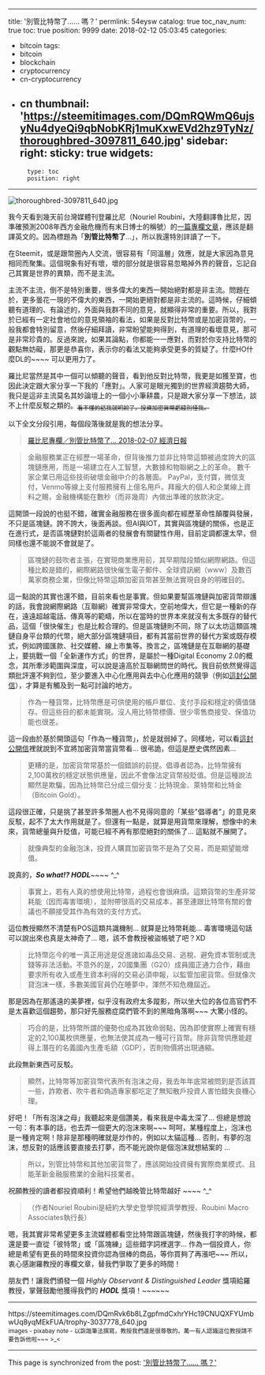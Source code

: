
---
title: '別管比特幣了...... 嗎？'
permlink: 54eysw
catalog: true
toc_nav_num: true
toc: true
position: 9999
date: 2018-02-12 05:03:45
categories:
- bitcoin
tags:
- bitcoin
- blockchain
- cryptocurrency
- cn-cryptocurrency
- cn
thumbnail: 'https://steemitimages.com/DQmRQWmQ6ujsyNu4dyeQi9qbNobKRj1muKxwEVd2hz9TyNz/thoroughbred-3097811_640.jpg'
sidebar:
    right:
        sticky: true
widgets:
    -
        type: toc
        position: right
---


![thoroughbred-3097811_640.jpg](https://steemitimages.com/DQmRQWmQ6ujsyNu4dyeQi9qbNobKRj1muKxwEVd2hz9TyNz/thoroughbred-3097811_640.jpg)

我今天看到幾天前台灣媒體刊登羅比尼（Nouriel Roubini，大陸翻譯魯比尼，因準確預測2008年西方金融危機而有末日博士的稱號）的[一篇專欄文章](https://udn.com/news/story/6811/2972153)，應該是翻譯英文的。因為標題為「**別管比特幣了**...」，所以我還特別詳讀了一下。

在Steemit，或是跟幣圈內人交流，很容易有「同溫層」效應，就是大家因為意見相同而聚集。這個現象有好有壞，壞的部分就是很容易忽略掉外界的聲音，忘記自己其實是世界的異類，而不是主流。

主流不主流，倒不是特別重要，很多偉大的東西一開始絕對都是非主流。問題在於，更多曇花一現的不偉大的東西，一開始更絕對都是非主流的。這時候，仔細傾聽有道理的、有論述的，外面與我群不同的意見，就顯得非常的重要。所以，我對於已經有一定社會地位的意見領袖的看法，如果是反對比特幣或是加密貨幣的，一般我都會特別留意，然後仔細拜讀，非常盼望能夠得到，有道理的看壞意見，那可是非常珍貴的。反過來說，如果其論點，你都能一一應對，而對於你支持比特幣的觀點無妨礙，那更是恭喜你，表示你的看法又能夠承受更多的質疑了。什麼HO什麼DL的~~~~ 可以更用力了。

羅比尼當然是其中一個可以傾聽的聲音，看到他反對比特幣，我更是如獲至寶，也因此決定跟大家分享一下我的「應對」。人家可是眼光獨到的世界經濟趨勢大師，我只是這非主流莫名其妙論壇上的一個小小筆耕農，只是跟大家分享一下想法，談不上什麼反駁之類的。<sub><del>看不懂的話我就明說了，投資加密貨幣虧錢別怪我。</del></sub>

以下全文分段引用，每個段落後就是我的想法分享。

>[羅比尼專欄／別管比特幣了... 2018-02-07  經濟日報](https://udn.com/news/story/6811/2972153)

>金融服務業正在經歷一場革命，但背後推力並非比特幣這類被過度誇大的區塊鏈應用，而是一場建立在人工智慧，大數據和物聯網之上的革命。
>數千家企業已用這些技術破壞金融中介的各層面。 PayPal，支付寶，微信支付，Venmo等線上支付服務擁有上億名用戶。拜龐大的個人和企業線上資料之賜，金融機構能在數秒（而非幾周）內做出準確的放款決定。

這開頭一段說的也挺不錯，確實金融服務在很多面向都在經歷革命性顛覆與發展，不只是區塊鏈。誇不誇大，後面再談。但AI與IOT，其實與區塊鏈的關係，也是正在進行式，是否區塊鏈對於這兩者的發展會有關鍵性作用，目前定調都還太早，但同樣也還不能說不會就是了。

>區塊鏈的鼓吹者主張，在實現商業應用前，其早期階段類似網際網路。但這種比較是錯的，網際網路很快催生電子郵件、全球資訊網（www）及數百萬家商務企業，但像比特幣這類加密貨幣甚至無法實現自身的明確目的。

這一點說的其實也還不錯，目前來看也是事實。但如果要幫區塊鏈與加密貨幣辯護的話，我會說網際網路（互聯網）確實非常偉大，空前地偉大，但它是一種新的存在，遠遠超越電話、傳真等的範疇，所以在當時的世界本來就沒有太多既存的替代品，這個「很快催生」也是比較合理的。但是區塊鏈則不同，除了以太坊這類區塊鏈自身平台類的代幣，絕大部分區塊鏈項目，都有其當前世界的替代方案或既存模式，例如跨國匯款、社交媒體、線上市集等。換言之，區塊鏈是在互聯網的基礎上，要挑戰一個「全新運作方式」的世界，是屬於一種Digital Economy 2.0的概念，其所牽涉範圍與深度，可以說是遠高於互聯網問世的時代。我目前依然覺得這類批評還不夠到位，至少要進入中心化應用與去中心化應用的競爭（例如[這封公開信](https://steemit.com/bitcoin/@deanliu/a-chinese-translation-of-adam-ludwin-s-a-letter-to-jamie-dimon-simplified-chinese-version)），才算是有觸及到一點可討論的地方。

>作為一種貨幣，比特幣應是可供使用的帳戶單位、支付手段和穩定的價值儲存。但這些目的都未能實現。沒人用比特幣標價、很少零售商接受、保值功能也很差。

這一段由於基於開頭這句「作為一種貨幣」，於是就弱掉了。同樣地，可以看[這封公開信](https://steemit.com/bitcoin/@deanliu/a-chinese-translation-of-adam-ludwin-s-a-letter-to-jamie-dimon-simplified-chinese-version)裡就說到不宜將加密貨幣當貨幣看... 很弔詭，但這是歷史偶然因素... 

>更糟的是，加密貨幣常基於一個錯誤的前提。倡導者認為，比特幣擁有2,100萬枚的穩定狀態供應量，因此不會像法定貨幣般貶值。但是這種說法顯然是欺騙，因為比特幣已分成三個分支：比特現金、萊特幣和比特金（Bitcoin Gold）。

這段很正確，只是挑了甚至許多幣圈人也不見得同意的「某些"倡導者"」的意見來反駁，起不了太大作用就是了。但還有一點是，就算是用貨幣來理解，想像中的未來，貨幣總量與升貶值，可能已經不再有那麼絕對的關係了... 這點就不展開了。

>就像典型的金融泡沫，投資人購買加密貨幣不是為了交易，而是期望能增值。

說真的，***So what!? HODL***~~~~ ^_^

>事實上，若有人真的想使用比特幣，過程也會很麻煩。這類貨幣的生產非常耗能（因而毒害環境），並附帶很高的交易成本，甚至連跟比特幣有關的會議也不願接受其作為有效的支付方式。

這位教授顯然不清楚有POS這類共識機制... 就算是比特幣耗能... 毒害環境這句話可以說出來也真是太神奇了... 嗯，該不會教授被盜帳號了吧？XD

>比特幣迄今的唯一真正用途是促進諸如毒品交易、逃稅、避免資本管制或洗錢等非法活動。不意外的是，20國集團（G20）成員國正通力合作，藉由要求所有收入或產生資本利得的交易必須申報，以監管加密貨幣。但就像次貸泡沫一樣，多數美國官員仍在睡夢中，渾然不知危機屆近。

那是因為在那遙遠的美夢裡，似乎沒有政府太多蹤影，所以坐大位的各位高官們不是太喜歡這個趨勢，那只好先服務症腐們管不到的黑暗角落啊~~~ 大驚小怪的。

>巧合的是，比特幣所謂的優勢也成為其致命弱點，因為即使實際上確實有穩定的2,100萬枚供應量，也無法使其成為一種可行貨幣。除非貨幣供應能趕得上潛在的名義國內生產毛額（GDP），否則物價將出現通縮。

此段無新東西可反駁。

>顯然，比特幣等加密貨幣代表所有泡沫之母，我去年年底常被問到是否該買一些，詐欺者、吹牛者和偽造專家都吃定了無知散戶投資人害怕錯失良機心理。

好吧！「所有泡沫之母」我聽起來是個讚美，看來我是中毒太深了... 但總是想說一句：有本事的話，也去弄一個更大的泡沫來啊~~~ 呵呵，某種程度上，泡沫也是一種肯定啊！除非是那種明確就是炒作的，例如以太貓這種... 否則，有夢的泡沫，想反對的話應該要直接去打夢，而不能光說你是個泡沫就想結案的 ... 

>所以，別管比特幣和其他加密貨幣了，應該開始投資擁有實際商業模式、且能革新金融服務業的金融科技業者。

祝願教授的讀者都投資順利！希望他們越晚管比特幣越好 ~~~~ ^_^

>（作者Nouriel Roubini是紐約大學史登學院經濟學教授、Roubini Macro Associates執行長）

嗯，我其實非常希望更多主流媒體都看空比特幣跟區塊鏈，然後我打字的時候，都還是要一直從「彼特幣」或「區塊練」這些錯字詞裡選字... 作為一個投資人，你總是希望有更長的時間來投資你認為很棒的商品，等你買夠了再漲吧~~~ 所以，衷心感謝羅教授的專欄文章，替我們爭取了更多的時間！

朋友們！讓我們頒發一個 *Highly Observant & Distinguished Leader* 獎項給羅教授，掌聲鼓勵他獲得我們的 ***HODL*** 獎項！~~~~~~ 

*****
<div class='pull-right'>https://steemitimages.com/DQmRvk6b8LZgpfmdCxhrYHc19CNUQXFYUmbwUq8yqMEkFUA/trophy-3037778_640.jpg</div>

<sub>
images - pixabay
note - 以詼諧筆法撰寫，教授我們還是很尊敬的。萬一有人認識這位教授請不要告訴他啦~~~ >_<
</sub>

- - -

This page is synchronized from the post: ['別管比特幣了...... 嗎？'](https://steemit.com/@deanliu/54eysw)
